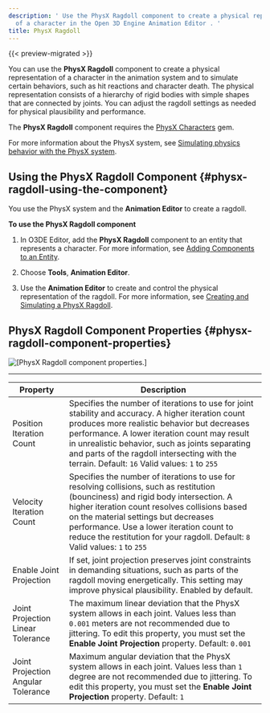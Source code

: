 ```yaml
---
description: ' Use the PhysX Ragdoll component to create a physical representation
  of a character in the Open 3D Engine Animation Editor . '
title: PhysX Ragdoll
---
```


{{< preview-migrated >}}

You can use the **PhysX Ragdoll** component to create a physical representation of a character in the animation system and to simulate certain behaviors, such as hit reactions and character death\. The physical representation consists of a hierarchy of rigid bodies with simple shapes that are connected by joints\. You can adjust the ragdoll settings as needed for physical plausibility and performance\.

The **PhysX Ragdoll** component requires the [PhysX Characters](/docs/user-guide/gems/physx-characters.md) gem\.

For more information about the PhysX system, see [Simulating physics behavior with the PhysX system](/docs/user-guide/interactivity/physics/nvidia-physx/intro.md)\.

## Using the PhysX Ragdoll Component {#physx-ragdoll-using-the-component}

You use the PhysX system and the **Animation Editor** to create a ragdoll\.

**To use the PhysX Ragdoll component**

1. In O3DE Editor, add the **PhysX Ragdoll** component to an entity that represents a character\. For more information, see [Adding Components to an Entity](/docs/userguide/components/working-adding.md)\.

1. Choose **Tools**, **Animation Editor**\.

1. Use the **Animation Editor** to create and control the physical representation of the ragdoll\. For more information, see [Creating and Simulating a PhysX Ragdoll](/docs/user-guide/visualization/animation/animation-editor/creating-and-simulating-physx-ragdoll.md)\.

## PhysX Ragdoll Component Properties {#physx-ragdoll-component-properties}

![\[PhysX Ragdoll component properties.\]](/images/user-guide/component/physx/ui-physx-ragdoll-component-properties.png)


****

| Property | Description |
| --- | --- |
| Position Iteration Count |  Specifies the number of iterations to use for joint stability and accuracy\.  A higher iteration count produces more realistic behavior but decreases performance\.  A lower iteration count may result in unrealistic behavior, such as joints separating and parts of the ragdoll intersecting with the terrain\. Default: `16` Valid values: `1` to `255`  |
| Velocity Iteration Count |  Specifies the number of iterations to use for resolving collisions, such as restitution \(bounciness\) and rigid body intersection\.  A higher iteration count resolves collisions based on the material settings but decreases performance\.  Use a lower iteration count to reduce the restitution for your ragdoll\. Default: `8` Valid values: `1` to `255`  |
| Enable Joint Projection |  If set, joint projection preserves joint constraints in demanding situations, such as parts of the ragdoll moving energetically\. This setting may improve physical plausibility\. Enabled by default\.  |
| Joint Projection Linear Tolerance |  The maximum linear deviation that the PhysX system allows in each joint\. Values less than `0.001` meters are not recommended due to jittering\.  To edit this property, you must set the **Enable Joint Projection** property\. Default: `0.001`  |
| Joint Projection Angular Tolerance |  Maximum angular deviation that the PhysX system allows in each joint\. Values less than `1` degree are not recommended due to jittering\.  To edit this property, you must set the **Enable Joint Projection** property\. Default: `1`  |
